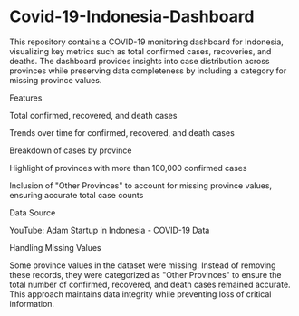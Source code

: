 # Covid-19-Indonesia-Dashboard


This repository contains a COVID-19 monitoring dashboard for Indonesia, visualizing key metrics such as total confirmed cases, recoveries, and deaths. The dashboard provides insights into case distribution across provinces while preserving data completeness by including a category for missing province values.

Features

Total confirmed, recovered, and death cases

Trends over time for confirmed, recovered, and death cases

Breakdown of cases by province

Highlight of provinces with more than 100,000 confirmed cases

Inclusion of "Other Provinces" to account for missing province values, ensuring accurate total case counts

Data Source

YouTube: Adam Startup in Indonesia - COVID-19 Data

Handling Missing Values

Some province values in the dataset were missing. Instead of removing these records, they were categorized as "Other Provinces" to ensure the total number of confirmed, recovered, and death cases remained accurate. This approach maintains data integrity while preventing loss of critical information.
